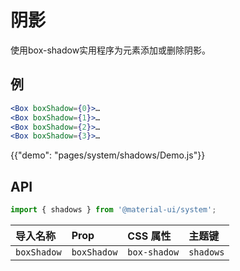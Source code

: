 # 阴影

<p class="description">使用box-shadow实用程序为元素添加或删除阴影。</p>

## 例

```jsx
<Box boxShadow={0}>…
<Box boxShadow={1}>…
<Box boxShadow={2}>…
<Box boxShadow={3}>…
```

{{"demo": "pages/system/shadows/Demo.js"}}

## API

```js
import { shadows } from '@material-ui/system';
```

| 导入名称        | Prop        | CSS 属性       | 主题键       |
|:----------- |:----------- |:------------ |:--------- |
| `boxShadow` | `boxShadow` | `box-shadow` | `shadows` |